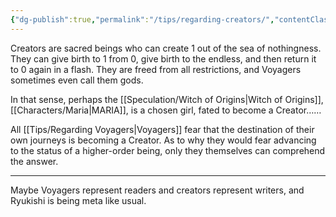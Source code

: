 ```yaml
---
{"dg-publish":true,"permalink":"/tips/regarding-creators/","contentClasses":"center-headings red-truth red-links blue-truth"}
---
```



Creators are sacred beings who can create 1 out of the sea of nothingness.
They can give birth to 1 from 0, give birth to the endless, and then return it to 0 again in a flash.
They are freed from all restrictions, and Voyagers sometimes even call them gods.

In that sense, perhaps the [[Speculation/Witch of Origins\|Witch of Origins]], [[Characters/Maria\|MARIA]], is a chosen girl, fated to become a Creator……

All [[Tips/Regarding Voyagers\|Voyagers]] fear that the destination of their own journeys is becoming a Creator.
As to why they would fear advancing to the status of a higher-order being, only they themselves can comprehend the answer.

---

Maybe Voyagers represent readers and creators represent writers, and Ryukishi is being meta like usual.
